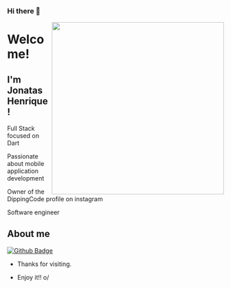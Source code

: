 ### Hi there 👋

<img align="right" width="400" height="400" src="coloque_o_link_de_uma_foto_ou_gif_aqui">
 
# Welcome!
 
## I'm Jonatas Henrique!
 
Full Stack focused on Dart

Passionate about mobile application development

Owner of the DippingCode profile on instagram

Software engineer
 
 
## About me 
[![Github Badge](https://img.shields.io/badge/-Github-000?style=flat-square&logo=Github&logoColor=white&link=link_do_seu_perfil_no_github)](https://github.com/jhenriquedev)
 
- Thanks for visiting. 
 
- Enjoy it!! o/
